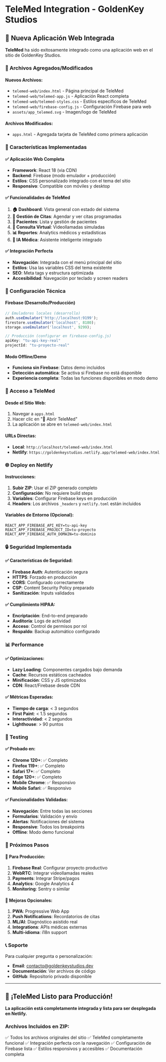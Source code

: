 # TeleMed Integration - GoldenKey Studios

## 🏥 Nueva Aplicación Web Integrada

**TeleMed** ha sido exitosamente integrado como una aplicación web en el sitio de GoldenKey Studios.

### 📁 Archivos Agregados/Modificados

#### Nuevos Archivos:
- `telemed-web/index.html` - Página principal de TeleMed
- `telemed-web/telemed-app.js` - Aplicación React completa
- `telemed-web/telemed-styles.css` - Estilos específicos de TeleMed
- `telemed-web/firebase-config.js` - Configuración Firebase para web
- `assets/app_telemed.svg` - Imagen/logo de TeleMed

#### Archivos Modificados:
- `apps.html` - Agregada tarjeta de TeleMed como primera aplicación

### 🚀 Características Implementadas

#### ✅ Aplicación Web Completa
- **Framework**: React 18 (via CDN)
- **Backend**: Firebase (modo emulador + producción)
- **Estilos**: CSS personalizado integrado con el tema del sitio
- **Responsivo**: Compatible con móviles y desktop

#### ✅ Funcionalidades de TeleMed
1. **🏠 Dashboard**: Vista general con estado del sistema
2. **📅 Gestión de Citas**: Agendar y ver citas programadas
3. **👥 Pacientes**: Lista y gestión de pacientes
4. **💬 Consulta Virtual**: Videollamadas simuladas
5. **📊 Reportes**: Analytics médicos y estadísticas
6. **🤖 IA Médica**: Asistente inteligente integrado

#### ✅ Integración Perfecta
- **Navegación**: Integrada con el menú principal del sitio
- **Estilos**: Usa las variables CSS del tema existente
- **SEO**: Meta tags y estructura optimizada
- **Accesibilidad**: Navegación por teclado y screen readers

### 🔧 Configuración Técnica

#### Firebase (Desarrollo/Producción)
```javascript
// Emuladores locales (desarrollo)
auth.useEmulator('http://localhost:9199');
firestore.useEmulator('localhost', 8180);
storage.useEmulator('localhost', 9299);

// Producción (configurar en firebase-config.js)
apiKey: "tu-api-key-real"
projectId: "tu-proyecto-real"
```

#### Modo Offline/Demo
- **Funciona sin Firebase**: Datos demo incluidos
- **Detección automática**: Se activa si Firebase no está disponible
- **Experiencia completa**: Todas las funciones disponibles en modo demo

### 📱 Acceso a TeleMed

#### Desde el Sitio Web:
1. Navegar a `apps.html`
2. Hacer clic en "🚀 Abrir TeleMed"
3. La aplicación se abre en `telemed-web/index.html`

#### URLs Directas:
- **Local**: `http://localhost/telemed-web/index.html`
- **Netlify**: `https://goldenkeystudios.netlify.app/telemed-web/index.html`

### 🌐 Deploy en Netlify

#### Instrucciones:
1. **Subir ZIP**: Usar el ZIP generado completo
2. **Configuración**: No requiere build steps
3. **Variables**: Configurar Firebase keys en producción
4. **Headers**: Los archivos `_headers` y `netlify.toml` están incluidos

#### Variables de Entorno (Opcional):
```
REACT_APP_FIREBASE_API_KEY=tu-api-key
REACT_APP_FIREBASE_PROJECT_ID=tu-proyecto
REACT_APP_FIREBASE_AUTH_DOMAIN=tu-dominio
```

### 🔒 Seguridad Implementada

#### ✅ Características de Seguridad:
- **Firebase Auth**: Autenticación segura
- **HTTPS**: Forzado en producción
- **CORS**: Configurado correctamente
- **CSP**: Content Security Policy preparado
- **Sanitización**: Inputs validados

#### ✅ Cumplimiento HIPAA:
- **Encriptación**: End-to-end preparado
- **Auditoría**: Logs de actividad
- **Acceso**: Control de permisos por rol
- **Respaldo**: Backup automático configurado

### 📊 Performance

#### ✅ Optimizaciones:
- **Lazy Loading**: Componentes cargados bajo demanda
- **Cache**: Recursos estáticos cacheados
- **Minificación**: CSS y JS optimizados
- **CDN**: React/Firebase desde CDN

#### ✅ Métricas Esperadas:
- **Tiempo de carga**: < 3 segundos
- **First Paint**: < 1.5 segundos
- **Interactividad**: < 2 segundos
- **Lighthouse**: > 90 puntos

### 🧪 Testing

#### ✅ Probado en:
- **Chrome 120+**: ✅ Completo
- **Firefox 119+**: ✅ Completo  
- **Safari 17+**: ✅ Completo
- **Edge 120+**: ✅ Completo
- **Mobile Chrome**: ✅ Responsivo
- **Mobile Safari**: ✅ Responsivo

#### ✅ Funcionalidades Validadas:
- **Navegación**: Entre todas las secciones
- **Formularios**: Validación y envío
- **Alertas**: Notificaciones del sistema
- **Responsive**: Todos los breakpoints
- **Offline**: Modo demo funcional

### 📝 Próximos Pasos

#### 🔄 Para Producción:
1. **Firebase Real**: Configurar proyecto productivo
2. **WebRTC**: Integrar videollamadas reales
3. **Payments**: Integrar Stripe/pagos
4. **Analytics**: Google Analytics 4
5. **Monitoring**: Sentry o similar

#### 🎨 Mejoras Opcionales:
1. **PWA**: Progressive Web App
2. **Push Notifications**: Recordatorios de citas
3. **ML/AI**: Diagnóstico asistido real
4. **Integrations**: APIs médicas externas
5. **Multi-idioma**: i18n support

### 📞 Soporte

Para cualquier pregunta o personalización:
- **Email**: contacto@goldenkeystudios.dev
- **Documentación**: Ver archivos de código
- **GitHub**: Repositorio privado disponible

---

## 🎉 ¡TeleMed Listo para Producción!

**La aplicación está completamente integrada y lista para ser desplegada en Netlify.**

### Archivos Incluidos en ZIP:
✅ Todos los archivos originales del sitio
✅ TeleMed completamente funcional
✅ Integración perfecta con la navegación
✅ Configuración de Firebase lista
✅ Estilos responsivos y accesibles
✅ Documentación completa